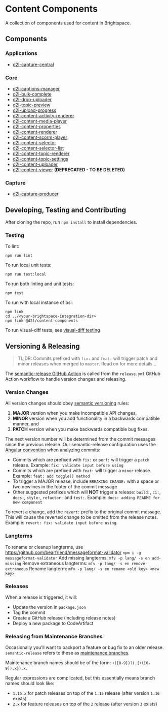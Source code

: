 # Content Components

A collection of components used for content in Brightspace.

## Components

### Applications
* [d2l-capture-central](applications/d2l-capture-central)


### Core
* [d2l-captions-manager](core/d2l-captions-manager)
* [d2l-bulk-complete](core/bulk-complete)
* [d2l-drop-uploader](core/drop-uploader)
* [d2l-topic-preview](core/topic-preview)
* [d2l-upload-progress](core/upload-progress)
* [d2l-content-activity-renderer](core/d2l-content-activity-renderer)
* [d2l-content-media-player](core/d2l-content-media-player)
* [d2l-content-properties](core/d2l-content-properties)
* [d2l-content-renderer](core/d2l-content-renderer)
* [d2l-content-scorm-player](core/d2l-content-scorm-player)
* [d2l-content-selector](core/d2l-content-selector)
* [d2l-content-selector-list](core/d2l-content-selector-list)
* [d2l-content-topic-renderer](core/d2l-content-topic-renderer)
* [d2l-content-topic-settings](core/d2l-content-topic-settings)
* [d2l-content-uploader](core/d2l-content-uploader)
* [d2l-content-viewer](core/d2l-content-viewer) **(DEPRECATED - TO BE DELETED)**

### Capture
* [d2l-capture-producer](capture/d2l-capture-producer)

## Developing, Testing and Contributing

After cloning the repo, run `npm install` to install dependencies.

### Testing

To lint:

```shell
npm run lint
```

To run local unit tests:

```shell
npm run test:local
```

To run both linting and unit tests:

```shell
npm test
```


To run with local instance of bsi:
```shell
npm link
cd ../<your-brightspace-integration-dir>
npm link @d2l/content-components
```

To run visual-diff tests, see [visual-diff testing](https://github.com/BrightspaceUI/core#visual-diff-testing)


## Versioning & Releasing

> TL;DR: Commits prefixed with `fix:` and `feat:` will trigger patch and minor releases when merged to `master`. Read on for more details...

The [semantic-release GitHub Action](https://github.com/BrightspaceUI/actions/tree/main/semantic-release) is called from the `release.yml` GitHub Action workflow to handle version changes and releasing.

### Version Changes

All version changes should obey [semantic versioning](https://semver.org/) rules:
1. **MAJOR** version when you make incompatible API changes,
2. **MINOR** version when you add functionality in a backwards compatible manner, and
3. **PATCH** version when you make backwards compatible bug fixes.

The next version number will be determined from the commit messages since the previous release. Our semantic-release configuration uses the [Angular convention](https://github.com/conventional-changelog/conventional-changelog/tree/master/packages/conventional-changelog-angular) when analyzing commits:
* Commits which are prefixed with `fix:` or `perf:` will trigger a `patch` release. Example: `fix: validate input before using`
* Commits which are prefixed with `feat:` will trigger a `minor` release. Example: `feat: add toggle() method`
* To trigger a MAJOR release, include `BREAKING CHANGE:` with a space or two newlines in the footer of the commit message
* Other suggested prefixes which will **NOT** trigger a release: `build:`, `ci:`, `docs:`, `style:`, `refactor:` and `test:`. Example: `docs: adding README for new component`

To revert a change, add the `revert:` prefix to the original commit message. This will cause the reverted change to be omitted from the release notes. Example: `revert: fix: validate input before using`.

### Langterms
To rename or cleanup langterms, use https://github.com/bearfriend/messageformat-validator
`npm i -g messageformat-validator`
Add missing langterms:
`mfv -p lang/ -s en add-missing`
Remove extraneous langterms:
`mfv -p lang/ -s en remove-extraneous`
Rename langterm:
`mfv -p lang/ -s en rename <old key> <new key>`

### Releases

When a release is triggered, it will:
* Update the version in `package.json`
* Tag the commit
* Create a GitHub release (including release notes)
* Deploy a new package to CodeArtifact

### Releasing from Maintenance Branches

Occasionally you'll want to backport a feature or bug fix to an older release. `semantic-release` refers to these as [maintenance branches](https://semantic-release.gitbook.io/semantic-release/usage/workflow-configuration#maintenance-branches).

Maintenance branch names should be of the form: `+([0-9])?(.{+([0-9]),x}).x`.

Regular expressions are complicated, but this essentially means branch names should look like:
* `1.15.x` for patch releases on top of the `1.15` release (after version `1.16` exists)
* `2.x` for feature releases on top of the `2` release (after version `3` exists)
